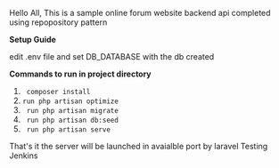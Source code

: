 Hello All,
This is a sample online forum website backend api completed using repopository pattern

**Setup Guide**

edit .env file and set DB_DATABASE with the db created

**Commands to run in project directory**

 1. `` composer install``
 2. `` run php artisan optimize ``
 3. `` run php artisan migrate``
 4. `` run php artisan db:seed``
 5. `` run php artisan serve``

That's it the server will be launched in avaialble port by laravel
Testing Jenkins
